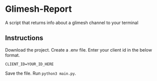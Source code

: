 # Glimesh-Report
A script that returns info about a glimesh channel to your terminal

## Instructions

Download the project. Create a .env file. Enter your client id in the below format. 

``` env
CLIENT_ID=YOUR_ID_HERE
```

Save the file. Run `python3 main.py`.
